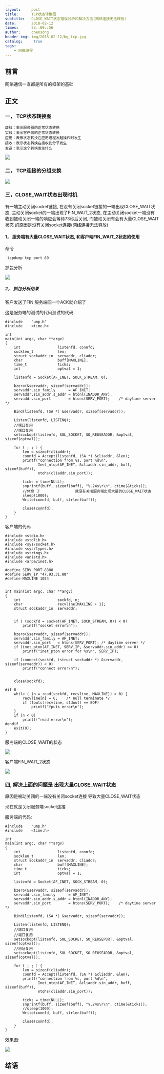 ```yaml
---
layout:     post
title:      TCP状态转换图
subtitle:   CLOSE_WAIT状态错误分析和解决方法(网络连接无法释放)
date:       2018-02-12
times:      23::09::56
author:     chensong
header-img: img/2018-02-12/bg_tcp.jpg
catalog: 	 true
tags:
    - 网络编程
---
```


## 前言

网络通信一直都是所有的框架的基础

## 正文


### 一， TCP状态转换图

```
虚线：表示服务器的正常状态转换
实线：表示客户端的正常状态转换
应用：表示状态转换在应用进程发起操作时发生
接收：表示状态转换在接收到分节发生
发送：表示这个转换发生什么
```

![](https://github.com/chensongpoixs/chensongpoixs.github.io/blob/master/img/2018-02-12/TCP_state_transition_diagram.png?raw=true)

### 二， TCP连接的分组交换


![](https://github.com/chensongpoixs/chensongpoixs.github.io/blob/master/img/2018-02-12/Packet_switching_over_TCP_connections.png?raw=true)
###  三，CLOSE_WAIT状态出现时机

有一端主动关闭socket链接, 在没有关闭socket链接的一端出现CLOSE_WAIT状态, 主动关闭socket的一端出现了FIN_WAIT_2状态, 在主动关闭socket一端没有收到被动关闭一端的响应会等待73秒后关闭, 而被动关闭有会有大量CLOSE_WAIT状态 的原因是没有关闭socket连接(网络连接无法释放)

#### 1， 服务端有大量CLOSE_WAIT状态, 和客户端FIN_WAIT_2状态的使用

命令

```
 tcpdump tcp port 80
```

抓包分析



![](https://github.com/chensongpoixs/chensongpoixs.github.io/blob/master/img/2018-02-12/tcpdump.png?raw=true)



#####  2， 抓包分析结果

客户发送了FIN 服务端回一个ACK就介绍了

这是服务端的测试的代码测试的代码  

```
#include	"unp.h"
#include	<time.h>

int
main(int argc, char **argv)
{
	int					listenfd, connfd;
	socklen_t			len;
	struct sockaddr_in	servaddr, cliaddr;
	char				buff[MAXLINE];
	time_t				ticks;
	int 				optval = 1;

	listenfd = Socket(AF_INET, SOCK_STREAM, 0);

	bzero(&servaddr, sizeof(servaddr));
	servaddr.sin_family      = AF_INET;
	servaddr.sin_addr.s_addr = htonl(INADDR_ANY);
	servaddr.sin_port        = htons(SERV_PORT);	/* daytime server */

	Bind(listenfd, (SA *) &servaddr, sizeof(servaddr));

	Listen(listenfd, LISTENQ);
	//端口复用
	//端口复用
	setsockopt(listenfd, SOL_SOCKET, SO_REUSEADDR, &optval, sizeof(optval));

	for ( ; ; ) {
		len = sizeof(cliaddr);
		connfd = Accept(listenfd, (SA *) &cliaddr, &len);
		printf("connection from %s, port %d\n",
			   Inet_ntop(AF_INET, &cliaddr.sin_addr, buff, sizeof(buff)),
			   ntohs(cliaddr.sin_port));

		ticks = time(NULL);
		snprintf(buff, sizeof(buff), "%.24s\r\n", ctime(&ticks));
		//休息 了                就没有关闭服务端出现大量的CLOSE_WAIT状态
		sleep(1000);
		Write(connfd, buff, strlen(buff));

		Close(connfd);
	}
}
```

客户端的代码

```
#include <stdio.h>
#include <stdlib.h>
#include <sys/socket.h>
#include <sys/types.h>
#include <strings.h>
#include <unistd.h>
#include <arpa/inet.h>

#define SERV_PORT 8888
#define SERV_IP "47.93.31.88"
#define MAXLINE 1024


int main(int argc, char **argv)
{
	int					sockfd, n;
	char				recvline[MAXLINE + 1];
	struct sockaddr_in	servaddr;


	if ( (sockfd = socket(AF_INET, SOCK_STREAM, 0)) < 0)
		printf("socket error\n");

	bzero(&servaddr, sizeof(servaddr));
	servaddr.sin_family = AF_INET;
	servaddr.sin_port   = htons(SERV_PORT);	/* daytime server */
	if (inet_pton(AF_INET, SERV_IP, &servaddr.sin_addr) <= 0)
		printf("inet_pton error for %s\n", SERV_IP);

	if (connect(sockfd, (struct sockaddr *) &servaddr, sizeof(servaddr)) < 0)
		printf("connect error\n");

	
	close(sockfd);

#if 0
	while ( (n = read(sockfd, recvline, MAXLINE)) > 0) {
		recvline[n] = 0;	/* null terminate */
		if (fputs(recvline, stdout) == EOF)
			printf("fputs error\n");
	}
	if (n < 0)
		printf("read error\n");
#endif 
	exit(0);
}
```




服务端的CLOSE_WAIT的状态

![](https://github.com/chensongpoixs/chensongpoixs.github.io/blob/master/img/2018-02-12/server_CLOSE_WAIT_status.png?raw=true)

客户端FIN_WAIT_2状态

![](https://github.com/chensongpoixs/chensongpoixs.github.io/blob/master/img/2018-02-12/client_FIN_WAIT_2_status.png?raw=true)


### 四, 解决上面的问题是 出现大量CLOSE_WAIT状态 

原因是被动关闭的一端没有关闭socket连接 导致大量CLOSE_WAIT状态

现在就是关闭服务端socket连接

服务端的代码:

```
#include	"unp.h"
#include	<time.h>

int
main(int argc, char **argv)
{
	int					listenfd, connfd;
	socklen_t			len;
	struct sockaddr_in	servaddr, cliaddr;
	char				buff[MAXLINE];
	time_t				ticks;
	int 				optval = 1;

	listenfd = Socket(AF_INET, SOCK_STREAM, 0);

	bzero(&servaddr, sizeof(servaddr));
	servaddr.sin_family      = AF_INET;
	servaddr.sin_addr.s_addr = htonl(INADDR_ANY);
	servaddr.sin_port        = htons(SERV_PORT);	/* daytime server */

	Bind(listenfd, (SA *) &servaddr, sizeof(servaddr));

	Listen(listenfd, LISTENQ);
	//端口复用
	//端口复用
	setsockopt(listenfd, SOL_SOCKET, SO_REUSEPORT, &optval, sizeof(optval));
	//地址复用
	setsockopt(listenfd, SOL_SOCKET, SO_REUSEADDR, &optval, sizeof(optval));

	for ( ; ; ) {
		len = sizeof(cliaddr);
		connfd = Accept(listenfd, (SA *) &cliaddr, &len);
		printf("connection from %s, port %d\n",
			   Inet_ntop(AF_INET, &cliaddr.sin_addr, buff, sizeof(buff)),
			   ntohs(cliaddr.sin_port));

		ticks = time(NULL);
		snprintf(buff, sizeof(buff), "%.24s\r\n", ctime(&ticks));
		//sleep(1000);
		Write(connfd, buff, strlen(buff));

		Close(connfd);
	}
}
```
	
效果图:


![](https://github.com/chensongpoixs/chensongpoixs.github.io/blob/master/img/2018-02-12/sucuss.png?raw=true)


## 结语
